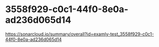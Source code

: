 # 3558f929-c0c1-44f0-8e0a-ad236d065d14
https://sonarcloud.io/summary/overall?id=examly-test_3558f929-c0c1-44f0-8e0a-ad236d065d14
